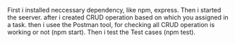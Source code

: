 First i installed neccessary dependency, like npm, express.
Then i started the seerver.
after i created CRUD operation based on which you assigned in a task.
then i usee the Postman tool, for checking all CRUD operation is working or not (npm start).
Then i test the Test cases (npm test).
